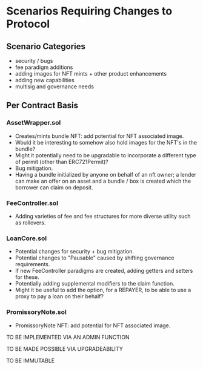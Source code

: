 
# Scenarios Requiring Changes to Protocol

## Scenario Categories
- security / bugs
- fee paradigm additions
- adding images for NFT mints + other product enhancements
- adding new capabilities
- multisig and governance needs


## Per Contract Basis

### AssetWrapper.sol
- Creates/mints bundle NFT: add potential for NFT associated image.
- Would it be interesting to somehow also hold images for the NFT's in the bundle?
- Might it potentially need to be upgradable to incorporate a different type of permit (other than ERC721Permit)?
- Bug mitigation.
- Having a bundle initialized by anyone on behalf of an nft owner; a lender can make an offer on an asset and a bundle / box is created which the borrower can claim on deposit.

### FeeController.sol
- Adding varieties of fee and fee structures for more diverse utility such as rollovers.

### LoanCore.sol
- Potential changes for security + bug mitigation.
- Potential changes to "Pausable" caused by shifting governance requirements.
- If new FeeController paradigms are created, adding getters and setters for these.
- Potentially adding supplemental modifiers to the claim function.
- Might it be useful to add the option, for a REPAYER, to be able to use a proxy to pay a loan on their behalf?

### PromissoryNote.sol
- PromissoryNote NFT: add potential for NFT associated image.


TO BE IMPLEMENTED VIA AN ADMIN FUNCTION

TO BE MADE POSSIBLE VIA UPGRADEABILITY

TO BE IMMUTABLE